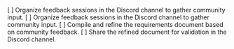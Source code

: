 [ ] Organize feedback sessions in the Discord channel to gather community input.
[ ] Organize feedback sessions in the Discord channel to gather community input.
[ ] Compile and refine the requirements document based on community feedback.
[ ] Share the refined document for validation in the Discord channel.
